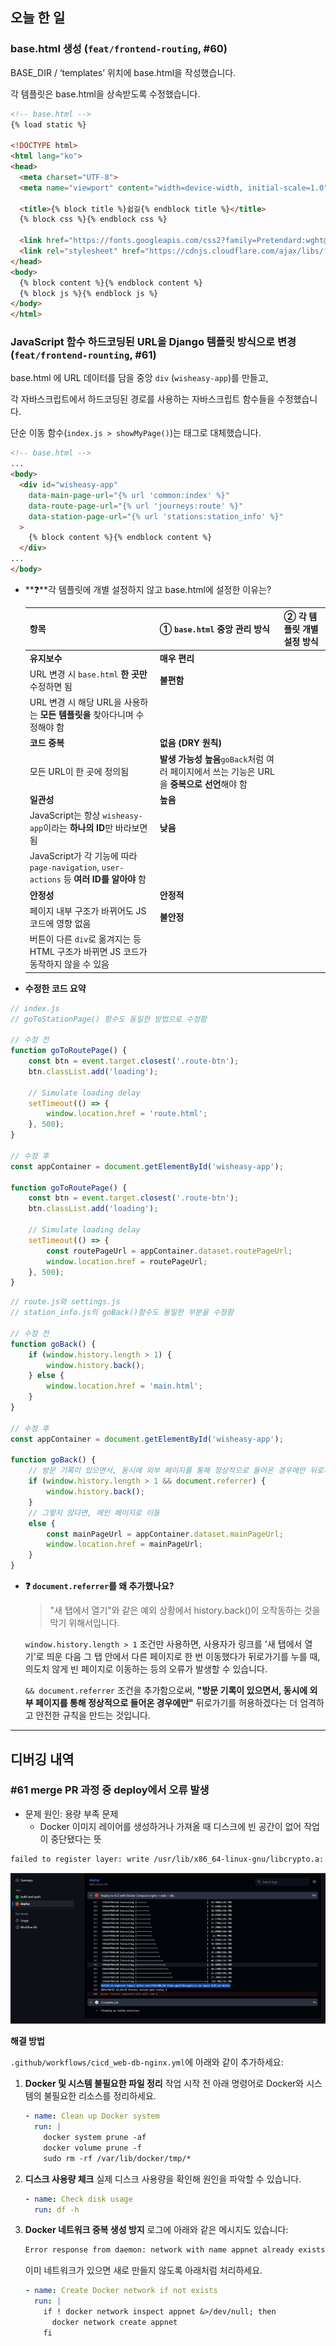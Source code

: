 ## 오늘 한 일

### base.html 생성 (`feat/frontend-routing`, #60)

BASE_DIR / ‘templates’ 위치에 base.html을 작성했습니다.

각 템플릿은 base.html을 상속받도록 수정했습니다.

```html
<!-- base.html -->
{% load static %}

<!DOCTYPE html>
<html lang="ko">
<head>
  <meta charset="UTF-8">
  <meta name="viewport" content="width=device-width, initial-scale=1.0">
  
  <title>{% block title %}쉽길{% endblock title %}</title>
  {% block css %}{% endblock css %}

  <link href="https://fonts.googleapis.com/css2?family=Pretendard:wght@300;400;500;600;700&display=swap" rel="stylesheet">
  <link rel="stylesheet" href="https://cdnjs.cloudflare.com/ajax/libs/font-awesome/6.0.0/css/all.min.css">
</head>
<body>
  {% block content %}{% endblock content %}
  {% block js %}{% endblock js %}
</body>
</html>
```

### JavaScript 함수 **하드코딩된 URL을 Django 템플릿 방식으로 변경** (`feat/frontend-rounting`, #61)

base.html 에 URL 데이터를 담을 중앙 `div` (`wisheasy-app`)를 만들고,

각 자바스크립트에서 하드코딩된 경로를 사용하는 자바스크립트 함수들을 수정했습니다.

단순 이동 함수(`index.js > showMyPage()`)는 <a> 태그로 대체했습니다.

```html
<!-- base.html -->
...
<body>
  <div id="wisheasy-app"
    data-main-page-url="{% url 'common:index' %}"
    data-route-page-url="{% url 'journeys:route' %}"
    data-station-page-url="{% url 'stations:station_info' %}"
  >
    {% block content %}{% endblock content %}
  </div>
...
</body>
```

- **❓**각 템플릿에 개별 설정하지 않고 base.html에 설정한 이유는?
    
    
    | 항목 | ① `base.html` 중앙 관리 방식 | ② 각 템플릿 개별 설정 방식 |
    | --- | --- | --- |
    | **유지보수** | **매우 편리**
    URL 변경 시 `base.html` **한 곳만** 수정하면 됨 | **불편함**
    URL 변경 시 해당 URL을 사용하는 **모든 템플릿을** 찾아다니며 수정해야 함 |
    | **코드 중복** | **없음 (DRY 원칙)**
    모든 URL이 한 곳에 정의됨 | **발생 가능성 높음**`goBack`처럼 여러 페이지에서 쓰는 기능은 URL을 **중복으로 선언**해야 함 |
    | **일관성** | **높음**
    JavaScript는 항상 `wisheasy-app`이라는 **하나의 ID**만 바라보면 됨 | **낮음**
    JavaScript가 각 기능에 따라 `page-navigation`, `user-actions` 등 **여러 ID를 알아야** 함 |
    | **안정성** | **안정적**
    페이지 내부 구조가 바뀌어도 JS 코드에 영향 없음 | **불안정**
    버튼이 다른 `div`로 옮겨지는 등 HTML 구조가 바뀌면 JS 코드가 동작하지 않을 수 있음 |

- **수정한 코드 요약**

```jsx
// index.js
// goToStationPage() 함수도 동일한 방법으로 수정함

// 수정 전
function goToRoutePage() {
    const btn = event.target.closest('.route-btn');
    btn.classList.add('loading');

    // Simulate loading delay
    setTimeout(() => {
        window.location.href = 'route.html';
    }, 500);
}

// 수정 후
const appContainer = document.getElementById('wisheasy-app');

function goToRoutePage() {
    const btn = event.target.closest('.route-btn');
    btn.classList.add('loading');

    // Simulate loading delay
    setTimeout(() => {
        const routePageUrl = appContainer.dataset.routePageUrl;
        window.location.href = routePageUrl;
    }, 500);
}
```

```jsx
// route.js와 settings.js
// station_info.js의 goBack()함수도 동일한 부분을 수정함

// 수정 전
function goBack() {
    if (window.history.length > 1) {
        window.history.back();
    } else {
        window.location.href = 'main.html';
    }
}

// 수정 후
const appContainer = document.getElementById('wisheasy-app');

function goBack() {
    // 방문 기록이 있으면서, 동시에 외부 페이지를 통해 정상적으로 들어온 경우에만 뒤로가기
    if (window.history.length > 1 && document.referrer) {
        window.history.back();
    } 
    // 그렇지 않다면, 메인 페이지로 이동
    else {  
        const mainPageUrl = appContainer.dataset.mainPageUrl;
        window.location.href = mainPageUrl;
    }
}
```

- **❓ `document.referrer`를 왜 추가했나요?**
    
    > "새 탭에서 열기"와 같은 예외 상황에서 history.back()이 오작동하는 것을 막기 위해서입니다.
    > 
    
    `window.history.length > 1` 조건만 사용하면, 사용자가 링크를 '새 탭에서 열기'로 띄운 다음 그 탭 안에서 다른 페이지로 한 번 이동했다가 뒤로가기를 누를 때, 의도치 않게 빈 페이지로 이동하는 등의 오류가 발생할 수 있습니다.
    
    `&& document.referrer` 조건을 추가함으로써, **"방문 기록이 있으면서, 동시에 외부 페이지를 통해 정상적으로 들어온 경우에만"** 뒤로가기를 허용하겠다는 더 엄격하고 안전한 규칙을 만드는 것입니다.
    

---

## 디버깅 내역

### #61 merge PR 과정 중 deploy에서 오류 발생

- 문제 원인: 용량 부족 문제
    - Docker 이미지 레이어를 생성하거나 가져올 때 디스크에 빈 공간이 없어 작업이 중단됐다는 뜻

```bash
failed to register layer: write /usr/lib/x86_64-linux-gnu/libcrypto.a: no space left on device
```

![오류 화면](./images/251012_1.png)

**해결 방법**

`.github/workflows/cicd_web-db-nginx.yml`에 아래와 같이 추가하세요:

1. **Docker 및 시스템 불필요한 파일 정리** 작업 시작 전 아래 명령어로 Docker와 시스템의 불필요한 리소스를 정리하세요.
    
    ```yaml
    - name: Clean up Docker system
      run: |
        docker system prune -af
        docker volume prune -f
        sudo rm -rf /var/lib/docker/tmp/*
    ```
    
2. **디스크 사용량 체크** 실제 디스크 사용량을 확인해 원인을 파악할 수 있습니다.
    
    ```yaml
    - name: Check disk usage
      run: df -h
    ```
    
3. **Docker 네트워크 중복 생성 방지** 로그에 아래와 같은 메시지도 있습니다:
    
    ```bash
    Error response from daemon: network with name appnet already exists
    ```
    
    이미 네트워크가 있으면 새로 만들지 않도록 아래처럼 처리하세요.
    
    ```yaml
    - name: Create Docker network if not exists
      run: |
        if ! docker network inspect appnet &>/dev/null; then
          docker network create appnet
        fi
    ```